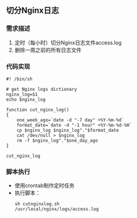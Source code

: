 ## 切分Nginx日志 ##
### 需求描述 ###
1. 定时（每小时）切分Nginx日志文件access.log
2. 删除一周之前的所有日志文件

### 代码实现 ###
<pre>
<code>#! /bin/sh

# get Nginx logs dictionary
nginx_log=$1
echo $nginx_log

function cut_nginx_log()
{
    one_week_ago=`date -d "-7 day" +%Y-%m-%d`
    format_date=`date -d "-1 hour" +%Y-%m-%d-%H`
    cp $nginx_log $nginx_log"."$format_date
    cat /dev/null > $nginx_log
    rm -f $nginx_log"."$one_day_ago
}

cut_nginx_log
</code></pre>

### 脚本执行 ###
- 使用crontab制作定时任务
- 执行脚本：<pre><code>sh cutnginxlog.sh /usr/local/nginx/logs/access.log</code></pre>